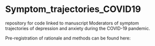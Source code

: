 # Symptom_trajectories_COVID19
repository for code linked to manuscript Moderators of symptom trajectories of depression and anxiety during the COVID-19 pandemic.

Pre-registration of rationale and methods can be found here:



